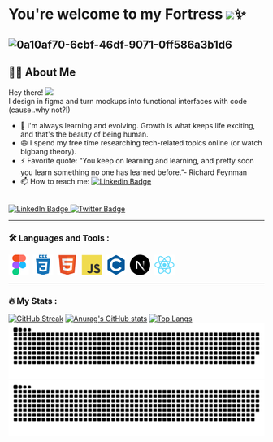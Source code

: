 # You're welcome to my Fortress <img src="https://media.giphy.com/media/cPBjiZmxXkESLINLCI/giphy.gif" width="30"/>✨</h1>

![0a10af70-6cbf-46df-9071-0ff586a3b1d6](https://user-images.githubusercontent.com/91345308/197988769-caf3150e-2600-42c3-a35c-3a140697b698.gif)
---

## :woman_technologist: About Me

Hey there! <img src="https://media.giphy.com/media/9YXqWG4p7xfBt6HSE7/giphy.gif" width="30"/> <br>
I design in figma and turn mockups into functional interfaces with code (cause..why not?!)
- 🌱 I'm always learning and evolving. Growth is what keeps life exciting, and that's the beauty of being human.
- 😄 I spend my free time researching tech-related topics online (or watch bigbang theory).
- ⚡ Favorite quote: “You keep on learning and learning, and pretty soon you learn something no one has learned before.”- Richard Feynman
- 📫 How to reach me: [![Linkedin Badge](https://img.shields.io/badge/hamida-blue?style=flat&logo=Linkedin&logoColor=white)](https://www.linkedin.com/in/hamidamahama/)

<div id='count'>
<img src="https://komarev.com/ghpvc/?username=AngryDuchess&style=flat-square&color=blue" alt=""/>
</div>
<div id="badges">
   <a href="https://www.linkedin.com/in/hamidamahama/">
    <img src="https://img.shields.io/badge/LinkedIn-blue?style=for-the-badge&logo=linkedin&logoColor=white" alt="LinkedIn Badge"/>
   </a> 
   <a href="https://twitter.com/hamida_mahama">
    <img src="https://img.shields.io/badge/Twitter-blue?style=for-the-badge&logo=twitter&logoColor=white" alt="Twitter Badge"/>
  </a>
</div>

---

### :hammer_and_wrench: Languages and Tools :
<div>
  <img src="https://github.com/devicons/devicon/blob/master/icons/figma/figma-original.svg" title="Figma" alt="figma" width="40" height="40"/>&nbsp;
  <img src="https://github.com/devicons/devicon/blob/master/icons/css3/css3-plain-wordmark.svg"  title="CSS3" alt="CSS" width="40" height="40"/>&nbsp;
  <img src="https://github.com/devicons/devicon/blob/master/icons/html5/html5-original.svg" title="HTML5" alt="HTML" width="40" height="40"/>&nbsp;
  <img src="https://github.com/devicons/devicon/blob/master/icons/javascript/javascript-original.svg" title="JavaScript" alt="JavaScript" width="40" height="40"/>&nbsp;
  <img src="https://github.com/devicons/devicon/blob/master/icons/c/c-plain.svg" title="HTML5" alt="HTML" width="40" height="40"/>&nbsp;
  <img src="https://github.com/devicons/devicon/blob/master/icons/nextjs/nextjs-original.svg" title="HTML5" alt="HTML" width="40" height="40"/>&nbsp;
  <img src="https://github.com/devicons/devicon/blob/master/icons/react/react-original.svg" title="HTML5" alt="HTML" width="40" height="40"/>&nbsp;
</div>

---

### :fire: My Stats :

[![GitHub Streak](http://github-readme-streak-stats.herokuapp.com?user=AngryDuchess&theme=dark&background=000000)](https://git.io/streak-stats)
[![Anurag's GitHub stats](https://github-readme-stats.vercel.app/api?username=AngryDuchess&show_icons=true&theme=merko)](https://github.com/anuraghazra/github-readme-stats)
[![Top Langs](https://github-readme-stats.vercel.app/api/top-langs/?username=AngryDuchess&theme=vision-friendly-dark)](https://github.com/anuraghazra/github-readme-stats)
![github contribution grid snake animation](https://raw.githubusercontent.com/platane/platane/output/github-contribution-grid-snake-dark.svg#gh-dark-mode-only)![github contribution grid snake animation](https://raw.githubusercontent.com/platane/platane/output/github-contribution-grid-snake.svg#gh-light-mode-only)

